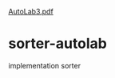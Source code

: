 [AutoLab3.pdf](https://github.com/Aliz-f/sorter-autolab/files/6538239/AutoLab3.pdf)
# sorter-autolab
implementation sorter 
